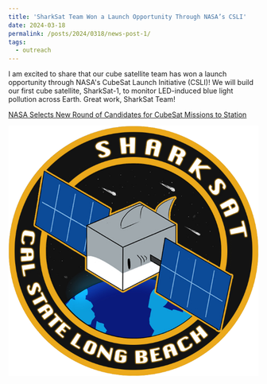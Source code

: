 ```yaml
---
title: 'SharkSat Team Won a Launch Opportunity Through NASA’s CSLI'
date: 2024-03-18
permalink: /posts/2024/0318/news-post-1/
tags:
  - outreach
---
```


I am excited to share that our cube satellite team has won a launch opportunity through NASA's CubeSat Launch Initiative (CSLI)! We will build our first cube satellite, SharkSat-1, to monitor LED-induced blue light pollution across Earth. Great work, SharkSat Team!

[NASA Selects New Round of Candidates for CubeSat Missions to Station](https://www.nasa.gov/centers-and-facilities/kennedy/nasa-selects-new-round-of-candidates-for-cubesat-missions-to-station/)

![alt text](/images/SharkSat_Logo_V3.png "SharkSat")
